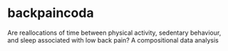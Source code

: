 # backpaincoda
Are reallocations of time between physical activity, sedentary behaviour, and sleep associated with low back pain? A compositional data analysis
